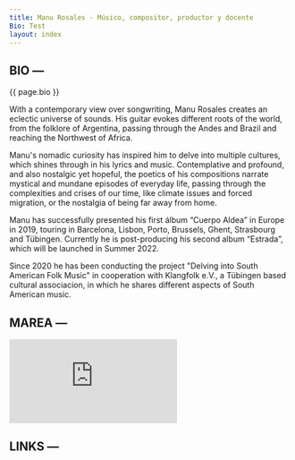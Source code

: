 ```yaml
---
title: Manu Rosales - Músico, compositor, productor y docente
Bio: Test
layout: index
---
```


<main>
    <section id="bio">
        <h2>
            BIO —
        </h2>
        <div id="bio-text">
            <p>{{ page.bio }}</p>
            <p>
                With a contemporary view over songwriting, <span class="bold">Manu Rosales</span> creates an eclectic universe of sounds. His guitar evokes different roots of the world, from the folklore of Argentina, passing through the Andes and Brazil and reaching the Northwest of Africa.
            </p>
            <p>
                Manu's nomadic curiosity has inspired him to delve into multiple cultures, which shines through in his lyrics and music. Contemplative and profound, and also nostalgic yet hopeful, the poetics of his compositions narrate mystical and mundane episodes of everyday life, passing through the complexities and crises of our time, like climate issues and forced migration, or the nostalgia of being far away from home.
            </p>
            <p>
                Manu has successfully presented his first álbum <span class="bold">“Cuerpo Aldea”</span> in Europe in 2019, touring in Barcelona, Lisbon, Porto, Brussels, Ghent, Strasbourg and Tübingen. Currently he is post-producing his second album <span class="bold">“Estrada”</span>, which will be launched in Summer 2022.
            </p>
            <p>
                Since 2020 he has been conducting the project <span class="bold">"Delving into South American Folk Music"</span> in cooperation with Klangfolk e.V., a Tübingen based cultural associacion, in which he shares different aspects of South American music.
            </p>
        </div>
        <div id="bio-fotos">
            <div id="left-gallery-arrow">
                <i class="fa-solid fa-chevron-left"></i>
            </div>
            <div id="foto-1" class="foto">
            </div>
            <div id="foto-2" class="foto">
            </div>
            <div id="foto-3" class="foto">
            </div>
            <div id="right-gallery-arrow">
                <i class="fa-solid fa-chevron-right"></i>
            </div>
        </div>
        <h2>
            MAREA —
        </h2>
        <div id="bio-video">
            <iframe src="https://www.youtube.com/embed/POjvEmtovIk?controls=0" title="YouTube video player" frameborder="0" allow="accelerometer; autoplay; clipboard-write; encrypted-media; gyroscope; picture-in-picture" allowfullscreen></iframe>
        </div>
        <h2>
            LINKS —
        </h2>
        <div id="bio-text-links">
            <a href="https://open.spotify.com/artist/1CviTVT7wHkZab0k53O1Kj?si=y31kJpQOSzKlwq2IVpDaHg">
                <i class="fa-brands fa-spotify"></i>
            </a>
            <a href="https://www.youtube.com/c/ManuRosales">
                <i class="fa-brands fa-youtube"></i>
            </a>
            <a href="https://www.instagram.com/manurosalesmusico/">
                <i class="fa-brands fa-instagram"></i>
            </a>
            <a href="mailto:rosalesmanuelmail@gmail.com">
                <i class="fa fa-envelope"></i>
            </a>
        </div>
    </section>
</main>
